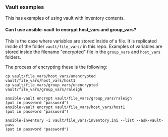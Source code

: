 ### Vault examples

This has examples of using vault with inventory contents.

#### Can I use ansible-vault to encrypt host_vars and group_vars?

This is the case where variables are stored inside of a file.
It is replicated inside of the folder `vault/file_vars/` in this repo.
Examples of variables are stored inside the filename "encrypted" file
in the `group_vars` and `host_vars` folders.

The process of encrypting these is the following:

```
cp vault/file_vars/host_vars/unencrypted vault/file_vars/host_vars/host1
cp vault/file_vars/group_vars/unencrypted vault/file_vars/group_vars/raleigh

ansible-vault encrypt vault/file_vars/group_vars/raleigh
(put in password "password")
ansible-vault encrypt vault/file_vars/host_vars/host1
(put in password "password")

ansible-inventory -i vault/file_vars/inventory.ini --list --ask-vault-pass
(put in password "password")
```



